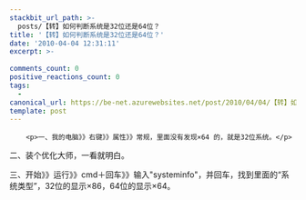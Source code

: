 ```yaml
---
stackbit_url_path: >-
  posts/【转】如何判断系统是32位还是64位？
title: '【转】如何判断系统是32位还是64位？'
date: '2010-04-04 12:31:11'
excerpt: >-
  
comments_count: 0
positive_reactions_count: 0
tags: 
  - 
canonical_url: https://be-net.azurewebsites.net/post/2010/04/04/【转】如何判断系统是32位还是64位？
template: post
---
```


        <p>一、我的电脑》》右键》》属性》》常规，里面没有发现×64 的，就是32位系统。</p>
<p>二、装个优化大师，一看就明白。</p>
<p>三、开始》》运行》》cmd＋回车》》输入"systeminfo"，并回车，找到里面的“系统类型”，32位的显示×86，64位的显示×64。</p>
      